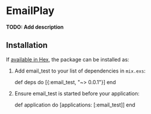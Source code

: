 # EmailPlay

**TODO: Add description**

## Installation

If [available in Hex](https://hex.pm/docs/publish), the package can be installed as:

  1. Add email_test to your list of dependencies in `mix.exs`:

        def deps do
          [{:email_test, "~> 0.0.1"}]
        end

  2. Ensure email_test is started before your application:

        def application do
          [applications: [:email_test]]
        end

